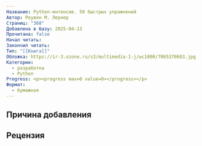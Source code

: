 ```yaml
---
Название: Python-интенсив. 50 быстрых упражнений
Автор: Реувен М. Лернер
Страниц: "368"
Добавлена в базу: 2025-04-13
Прочитана: false
Начал читать: 
Закончил читать: 
Тип: "[[Книга]]"
Обложка: https://ir-3.ozone.ru/s3/multimedia-1-j/wc1000/7065370603.jpg
Категории:
  - разработка
  - Python
Progress: <p><progress max=0 value=0></progress></p>
Формат:
  - бумажная
---
```

## Причина добавления


## Рецензия
